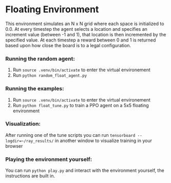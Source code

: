 # Floating Environment
This environment simulates an N x N grid where each space is initialized to 0.0. At every timestep the agent selects a location and specifies an increment value (between -1 and 1), that location is then incremented by the specified value. At each timestep a reward between 0 and 1 is returned based upon how close the board is to a legal configuration.

### Running the random agent:
1. Run `source .venv/bin/activate` to enter the virtual environement
2. Run `python random_float_agent.py`

### Running the examples:
1. Run `source .venv/bin/activate` to enter the virtual environement
2. Run `python float_tune.py` to train a PPO agent on a 5x5 floating environment

### Visualization:
After running one of the tune scripts you can run `tensorboard --logdir=~/ray_results/` in another window to visualize training in your browser

### Playing the environment yourself:
You can run `python play.py` and interact with the environment yourself, the instructions are built in.
